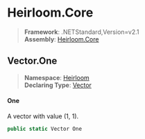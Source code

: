 # Heirloom.Core

> **Framework**: .NETStandard,Version=v2.1  
> **Assembly**: [Heirloom.Core][0]  

## Vector.One

> **Namespace**: [Heirloom][0]  
> **Declaring Type**: [Vector][1]  

#### One

A vector with value (1, 1).

```cs
public static Vector One
```

[0]: ../../../Heirloom.Core.md
[1]: ../Vector.md
